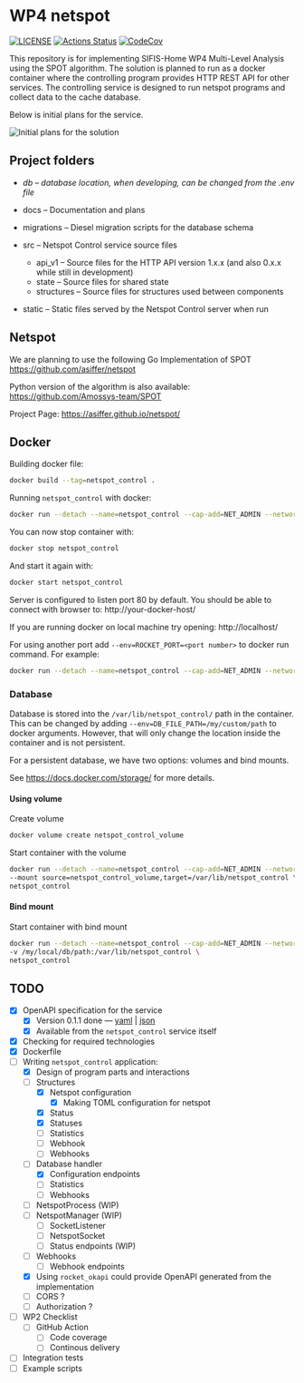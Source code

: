 # WP4 netspot

[![LICENSE][license badge]][license] [![Actions Status][actions badge]][actions] [![CodeCov][codecov badge]][codecov]

This repository is for implementing SIFIS-Home WP4 Multi-Level Analysis using the SPOT algorithm. The solution is planned to run as a docker container where the controlling program provides HTTP REST API for other services. The controlling service is designed to run netspot programs and collect data to the cache database.

Below is initial plans for the service.

![Initial plans for the solution](docs/NetSpotControl.png)

## Project folders

* *db – database location, when developing, can be changed from the .env file*
* docs – Documentation and plans
* migrations – Diesel migration scripts for the database schema
* src – Netspot Control service source files
  * api_v1 – Source files for the HTTP API version 1.x.x (and also 0.x.x while still in development)
  * state – Source files for shared state
  * structures – Source files for structures used between components

* static – Static files served by the Netspot Control server when run

## Netspot

We are planning to use the following Go Implementation of SPOT
https://github.com/asiffer/netspot

Python version of the algorithm is also available:
https://github.com/Amossys-team/SPOT

Project Page:
https://asiffer.github.io/netspot/

## Docker

Building docker file:

````bash
docker build --tag=netspot_control .
````

Running `netspot_control` with docker:

```bash
docker run --detach --name=netspot_control --cap-add=NET_ADMIN --network=host netspot_control
```

You can now stop container with:

```bash
docker stop netspot_control
```

And start it again with:

```bash
docker start netspot_control
```

Server is configured to listen port 80 by default. You should be able to connect with browser to: http://your-docker-host/

If you are running docker on local machine try opening: http://localhost/

For using another port add `--env=ROCKET_PORT=<port number>` to docker run command. For example:

```bash
docker run --detach --name=netspot_control --cap-add=NET_ADMIN --network=host --env=ROCKET_PORT=3000 netspot_control
```

### Database

Database is stored into the `/var/lib/netspot_control/` path in the container. This can be changed by adding `--env=DB_FILE_PATH=/my/custom/path` to docker arguments. However, that will only change the location inside the container and is not persistent. 

For a persistent database, we have two options: volumes and bind mounts.

See https://docs.docker.com/storage/ for more details.

#### Using volume

Create volume

```bash
docker volume create netspot_control_volume
```

Start container with the volume

```bash
docker run --detach --name=netspot_control --cap-add=NET_ADMIN --network=host \
--mount source=netspot_control_volume,target=/var/lib/netspot_control \
netspot_control
```

#### Bind mount

Start container with bind mount

```bash
docker run --detach --name=netspot_control --cap-add=NET_ADMIN --network=host \
-v /my/local/db/path:/var/lib/netspot_control \
netspot_control
```

## TODO

- [x] OpenAPI specification for the service
  - [x] Version 0.1.1 done — [yaml](docs/netspot-control-api.yaml) | [json](netspot_control/static/design/openapi.json)
  - [x] Available from the `netspot_control` service itself
- [x] Checking for required technologies
- [x] Dockerfile
- [ ] Writing `netspot_control` application:
  - [x] Design of program parts and interactions
  - [ ] Structures
    - [x] Netspot configuration
      - [x] Making TOML configuration for netspot
    - [x] Status
    - [x] Statuses
    - [ ] Statistics
    - [ ] Webhook
    - [ ] Webhooks
  - [ ] Database handler
    - [x] Configuration endpoints
    - [ ] Statistics
    - [ ] Webhooks
  - [ ] NetspotProcess (WIP)
  - [ ] NetspotManager (WIP)
    - [ ] SocketListener
    - [ ] NetspotSocket
    - [ ] Status endpoints (WIP)
  - [ ] Webhooks
    - [ ] Webhook endpoints
  - [x] Using `rocket_okapi` could provide OpenAPI generated from the implementation
  - [ ] CORS ?
  - [ ] Authorization ?
- [ ] WP2 Checklist
  - [ ] GitHub Action
    - [ ] Code coverage
    - [ ] Continous delivery
- [ ] Integration tests
- [ ] Example scripts

<!-- Links -->
[actions]: https://github.com/sifis-home/wp4-edge_ids/actions
[codecov]: https://codecov.io/gh/sifis-home/wp4-edge_ids
[license]: LICENSE

<!-- Badges -->
[actions badge]: https://github.com/sifis-home/wp4-edge_ids/workflows/netspot_control/badge.svg
[codecov badge]: https://codecov.io/gh/sifis-home/wp4-edge_ids/branch/master/graph/badge.svg
[license badge]: https://img.shields.io/badge/license-MIT-blue.svg
